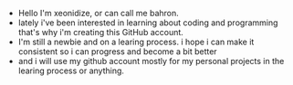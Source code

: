 - Hello I'm xeonidize, or can call me bahron.
- lately i've been interested in learning about coding and programming that's why i'm creating this GitHub account.
- I'm still a newbie and on a learing process. i hope i can make it consistent so i can progress and become a bit better
- and i will use my github account mostly for my personal projects in the learing process or anything.

